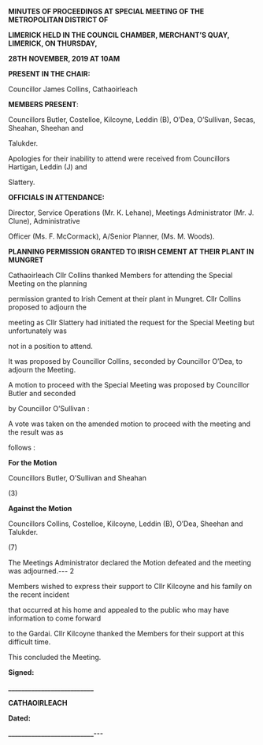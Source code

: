 **MINUTES OF PROCEEDINGS AT SPECIAL MEETING OF THE METROPOLITAN DISTRICT OF**

**LIMERICK HELD IN THE COUNCIL CHAMBER, MERCHANT’S QUAY, LIMERICK, ON THURSDAY,**

**28TH** **NOVEMBER, 2019 AT 10AM**

**PRESENT IN THE CHAIR:**

Councillor James Collins, Cathaoirleach

**MEMBERS PRESENT**:

Councillors Butler, Costelloe, Kilcoyne, Leddin (B), O’Dea, O’Sullivan, Secas, Sheahan, Sheehan and

Talukder.

Apologies for their inability to attend were received from Councillors Hartigan, Leddin (J) and

Slattery.

**OFFICIALS IN ATTENDANCE:**

Director, Service Operations (Mr. K. Lehane), Meetings Administrator (Mr. J. Clune), Administrative

Officer (Ms. F. McCormack), A/Senior Planner, (Ms. M. Woods).

**PLANNING PERMISSION GRANTED TO IRISH CEMENT AT THEIR PLANT IN MUNGRET**

Cathaoirleach Cllr Collins thanked Members for attending the Special Meeting on the planning

permission granted to Irish Cement at their plant in Mungret. Cllr Collins proposed to adjourn the

meeting as Cllr Slattery had initiated the request for the Special Meeting but unfortunately was

not in a position to attend.

It was proposed by Councillor Collins, seconded by Councillor O’Dea, to adjourn the Meeting.

A motion to proceed with the Special Meeting was proposed by Councillor Butler and seconded

by Councillor O’Sullivan :

A vote was taken on the amended motion to proceed with the meeting and the result was as

follows :

**For the Motion**

Councillors Butler, O’Sullivan and Sheahan

(3)

**Against the Motion**

Councillors Collins, Costelloe, Kilcoyne, Leddin (B), O’Dea, Sheehan and Talukder.

(7)

The Meetings Administrator declared the Motion defeated and the meeting was adjourned.---
2

Members wished to express their support to Cllr Kilcoyne and his family on the recent incident

that occurred at his home and appealed to the public who may have information to come forward

to the Gardai. Cllr Kilcoyne thanked the Members for their support at this difficult time.

This concluded the Meeting.

**Signed:**

**\_\_\_\_\_\_\_\_\_\_\_\_\_\_\_\_\_\_\_\_\_\_\_\_\_\_**

**CATHAOIRLEACH**

**Dated:**

**\_\_\_\_\_\_\_\_\_\_\_\_\_\_\_\_\_\_\_\_\_\_\_\_\_\_**---
